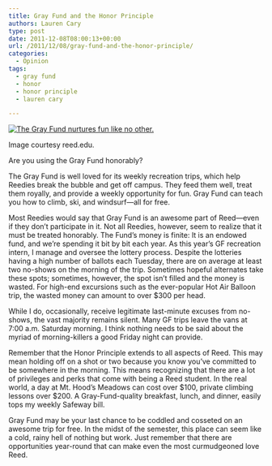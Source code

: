 ```yaml
---
title: Gray Fund and the Honor Principle
authors: Lauren Cary
type: post
date: 2011-12-08T08:00:13+00:00
url: /2011/12/08/gray-fund-and-the-honor-principle/
categories:
  - Opinion
tags:
  - gray fund
  - honor
  - honor principle
  - lauren cary

---
```

<div id="attachment_1117" style="width: 310px" class="wp-caption alignright">
  <a href="https://i2.wp.com/www.reedquest.org/wp-content/uploads/2011/12/events_bgnd.jpeg"><img class="size-medium wp-image-1117" title="hotairballoongf" src="https://i0.wp.com/www.reedquest.org/wp-content/uploads/2011/12/events_bgnd-300x277.jpg?resize=300%2C277" alt="The Gray Fund nurtures fun like no other." data-recalc-dims="1" /></a>
  
  <p class="wp-caption-text">
    Image courtesy reed.edu.
  </p>
</div>

Are you using the Gray Fund honorably?

The Gray Fund is well loved for its weekly recreation trips, which help Reedies break the bubble and get off campus. They feed them well, treat them royally, and provide a weekly opportunity for fun. Gray Fund can teach you how to climb, ski, and windsurf—all for free.

Most Reedies would say that Gray Fund is an awesome part of Reed—even if they don’t participate in it. Not all Reedies, however, seem to realize that it must be treated honorably. The Fund&#8217;s money is finite: It is an endowed fund, and we’re spending it bit by bit each year. As this year’s GF recreation intern, I manage and oversee the lottery process. Despite the lotteries having a high number of ballots each Tuesday, there are on average at least two no-shows on the morning of the trip. Sometimes hopeful alternates take these spots; sometimes, however, the spot isn’t filled and the money is wasted. For high-end excursions such as the ever-popular Hot Air Balloon trip, the wasted money can amount to over $300 per head.

While I do, occasionally, receive legitimate last-minute excuses from no-shows, the vast majority remains silent. Many GF trips leave the vans at 7:00 a.m. Saturday morning. I think nothing needs to be said about the myriad of morning-killers a good Friday night can provide.

Remember that the Honor Principle extends to all aspects of Reed. This may mean holding off on a shot or two because you know you’ve committed to be somewhere in the morning. This means recognizing that there are a lot of privileges and perks that come with being a Reed student. In the real world, a day at Mt. Hood’s Meadows can cost over $100, private climbing lessons over $200. A Gray-Fund-quality breakfast, lunch, and dinner, easily tops my weekly Safeway bill.

Gray Fund may be your last chance to be coddled and cosseted on an awesome trip for free. In the midst of the semester, this place can seem like a cold, rainy hell of nothing but work. Just remember that there are opportunities year-round that can make even the most curmudgeoned love Reed.